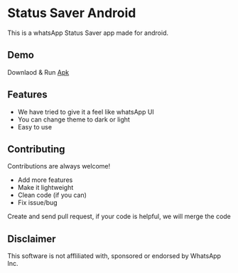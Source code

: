
# Status Saver Android

This is a whatsApp Status Saver app made for android.


## Demo

Downlaod & Run [Apk](https://github.com/mohit-2003/Status-Saver-Android/blob/master/status%20saver.apk?raw=true)


## Features

- We have tried to give it a feel like whatsApp UI
- You can change theme to dark or light
- Easy to use


## Contributing

Contributions are always welcome!

- Add more features
- Make it lightweight
- Clean code (if you can)
- Fix issue/bug

Create and send pull request, if your code is helpful, we will merge the code


## Disclaimer

This software is not affliliated with, sponsored or endorsed by WhatsApp Inc.
